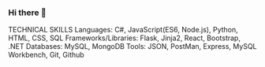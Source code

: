 ### Hi there 👋

TECHNICAL SKILLS
Languages: C#, JavaScript(ES6, Node.js), Python, HTML, CSS, SQL Frameworks/Libraries: Flask, Jinja2, React,
Bootstrap, .NET Databases: MySQL, MongoDB Tools: JSON, PostMan, Express, MySQL Workbench, Git, Github

<!--
**BrentCleary/BrentCleary** is a ✨ _special_ ✨ repository because its `README.md` (this file) appears on your GitHub profile.

Here are some ideas to get you started:

- 🔭 I’m currently working on ...
- 🌱 I’m currently learning ...
- 👯 I’m looking to collaborate on ...
- 🤔 I’m looking for help with ...
- 💬 Ask me about ...
- 📫 How to reach me: ...
- 😄 Pronouns: ...
- ⚡ Fun fact: ...
-->
